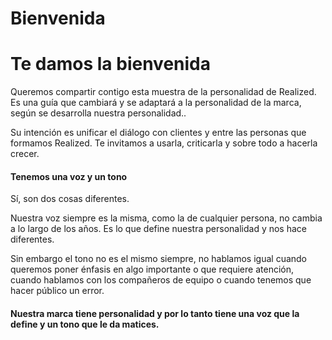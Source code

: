 # Bienvenida

<h1 class="title">Te damos la bienvenida</h1>

Queremos compartir contigo esta muestra de la personalidad de Realized. Es una guía que cambiará
y se adaptará a la personalidad de la marca, según se desarrolla nuestra personalidad..

Su intención es unificar el diálogo con clientes y entre las personas que formamos Realized. Te invitamos a usarla, criticarla y sobre todo a hacerla crecer.

#### Tenemos una voz y un tono

Sí, son dos cosas diferentes.

Nuestra voz siempre es la misma, como la de cualquier persona, no cambia a lo largo de los años. Es lo que define nuestra personalidad y nos hace diferentes.

Sin embargo el tono no es el mismo siempre, no hablamos igual cuando queremos poner énfasis en algo importante o que requiere atención, cuando hablamos con los compañeros de equipo o cuando tenemos que hacer público un error.

#### Nuestra marca tiene personalidad y por lo tanto tiene una voz que la define y un tono que le da matices.
